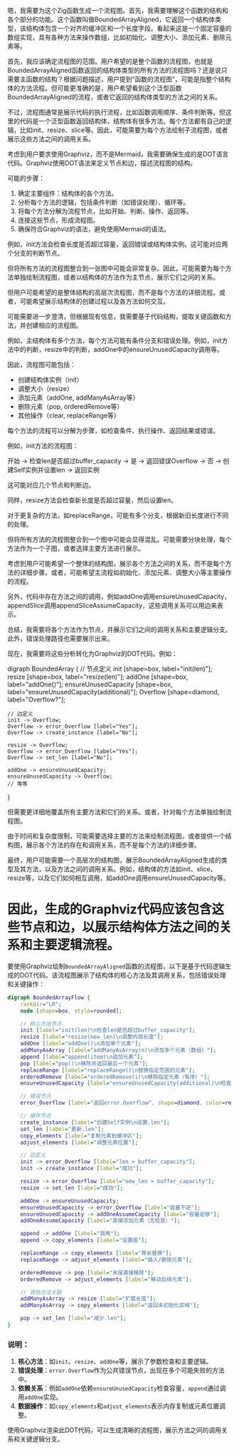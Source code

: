 嗯，我需要为这个Zig函数生成一个流程图。首先，我需要理解这个函数的结构和各个部分的功能。这个函数叫做BoundedArrayAligned，它返回一个结构体类型，该结构体包含一个对齐的缓冲区和一个长度字段。看起来这是一个固定容量的数组实现，具有各种方法来操作数组，比如初始化、调整大小、添加元素、删除元素等。

首先，我应该确定流程图的范围。用户希望的是整个函数的流程图，也就是BoundedArrayAligned函数返回的结构体类型的所有方法的流程图吗？还是说只需要主函数的结构？根据问题描述，用户提到“函数的流程图”，可能是指整个结构体的方法流程。但可能更准确的是，用户希望看到这个泛型函数BoundedArrayAligned的流程，或者它返回的结构体类型的方法之间的关系。

不过，流程图通常是展示代码的执行流程，比如函数调用顺序、条件判断等。但这里的代码是一个泛型函数返回结构体，结构体有很多方法。每个方法都有自己的逻辑，比如init、resize、slice等。因此，可能需要为每个方法绘制子流程图，或者展示这些方法之间的调用关系。

考虑到用户要求使用Graphviz，而不是Mermaid，我需要确保生成的是DOT语言代码。Graphviz使用DOT语法来定义节点和边，描述流程图的结构。

可能的步骤：

1. 确定主要组件：结构体的各个方法。
2. 分析每个方法的逻辑，包括条件判断（如错误处理）、循环等。
3. 将每个方法分解为流程节点，比如开始、判断、操作、返回等。
4. 连接这些节点，形成流程图。
5. 确保符合Graphviz的语法，避免使用Mermaid的语法。

例如，init方法会检查长度是否超过容量，返回错误或结构体实例。这可能对应两个分支的判断节点。

但将所有方法的流程图整合到一张图中可能会非常复杂。因此，可能需要为每个方法单独绘制流程图，或者以结构体的方法作为主节点，展示它们之间的关系。

但用户可能希望的是整体结构的高层次流程图，而不是每个方法的详细流程。或者，可能希望展示结构体的创建过程以及各方法如何交互。

可能需要进一步澄清，但根据现有信息，我需要基于代码结构，提取关键函数和方法，并创建相应的流程图。

例如，主结构体有多个方法，每个方法可能有条件分支和错误处理。例如，init方法中的判断，resize中的判断，addOne中的ensureUnusedCapacity调用等。

因此，流程图可能包括：

- 创建结构体实例（init）
- 调整大小（resize）
- 添加元素（addOne, addManyAsArray等）
- 删除元素（pop, orderedRemove等）
- 其他操作（clear, replaceRange等）

每个方法的流程可以分解为步骤，如检查条件、执行操作、返回结果或错误。

例如，init方法的流程图：

开始 -> 检查len是否超过buffer_capacity -> 是 -> 返回错误Overflow
                               -> 否 -> 创建Self实例并设置len -> 返回实例

这可能对应几个节点和判断边。

同样，resize方法会检查新长度是否超过容量，然后设置len。

对于更复杂的方法，如replaceRange，可能有多个分支，根据新旧长度进行不同的处理。

但将所有方法的流程图整合到一个图中可能会显得混乱。可能需要分块处理，每个方法作为一个子图，或者选择主要方法进行展示。

考虑到用户可能希望一个整体的结构图，展示各个方法之间的关系，而不是每个方法的详细步骤。或者，可能希望主流程如初始化、添加元素、调整大小等主要操作的流程。

另外，代码中存在方法之间的调用，例如addOne调用ensureUnusedCapacity，appendSlice调用appendSliceAssumeCapacity，这些调用关系可以用边来表示。

总结，我需要将各个方法作为节点，并展示它们之间的调用关系和主要逻辑分支。此外，错误处理路径也需要展示出来。

现在，我需要将这些分析转化为Graphviz的DOT代码。例如：

digraph BoundedArray {
    // 节点定义
    init [shape=box, label="init(len)"];
    resize [shape=box, label="resize(len)"];
    addOne [shape=box, label="addOne()"];
    ensureUnusedCapacity [shape=box, label="ensureUnusedCapacity(additional)"];
    Overflow [shape=diamond, label="Overflow?"];
    
    // 边定义
    init -> Overflow;
    Overflow -> error_Overflow [label="Yes"];
    Overflow -> create_instance [label="No"];
    
    resize -> Overflow;
    Overflow -> error_Overflow [label="Yes"];
    Overflow -> set_len [label="No"];
    
    addOne -> ensureUnusedCapacity;
    ensureUnusedCapacity -> Overflow;
    // 等等
}

但需要更详细地覆盖所有主要方法和它们的关系。或者，针对每个方法单独绘制流程图。

由于时间和复杂度限制，可能需要选择主要的方法来绘制流程图，或者提供一个结构图，展示各个方法的存在和调用关系，而不是每个方法的详细步骤。

最终，用户可能需要一个高层次的结构图，展示BoundedArrayAligned生成的类型及其方法，以及方法之间的调用关系。例如，结构体的方法如init、slice、resize等，以及它们如何相互调用，如addOne调用ensureUnusedCapacity等。

因此，生成的Graphviz代码应该包含这些节点和边，以展示结构体方法之间的关系和主要逻辑流程。
================================================
要使用Graphviz绘制`BoundedArrayAligned`函数的流程图，以下是基于代码逻辑生成的DOT代码。该流程图展示了结构体的核心方法及其调用关系，包括错误处理和关键操作：

```dot
digraph BoundedArrayFlow {
    rankdir="LR";
    node [shape=box, style=rounded];

    // 核心方法节点
    init [label="init(len)\n检查len是否超过buffer_capacity"];
    resize [label="resize(new_len)\n调整内部长度"];
    addOne [label="addOne()\n添加单个元素"];
    addManyAsArray [label="addManyAsArray(n)\n添加多个元素（数组）"];
    append [label="append(item)\n追加元素"];
    pop [label="pop()\n移除并返回最后一个元素"];
    replaceRange [label="replaceRange()\n替换指定范围的元素"];
    orderedRemove [label="orderedRemove(i)\n移除指定元素（有序）"];
    ensureUnusedCapacity [label="ensureUnusedCapacity(additional)\n检查剩余容量"];

    // 错误节点
    error_Overflow [label="返回error.Overflow", shape=diamond, color=red];

    // 操作节点
    create_instance [label="创建Self实例\n设置.len"];
    set_len [label="更新.len"];
    copy_elements [label="复制元素到缓冲区"];
    adjust_elements [label="调整元素位置"];

    // 边定义
    init -> error_Overflow [label="len > buffer_capacity"];
    init -> create_instance [label="成功"];

    resize -> error_Overflow [label="new_len > buffer_capacity"];
    resize -> set_len [label="成功"];

    addOne -> ensureUnusedCapacity;
    ensureUnusedCapacity -> error_Overflow [label="容量不足"];
    ensureUnusedCapacity -> addOneAssumeCapacity [label="容量足够"];
    addOneAssumeCapacity [label="直接添加元素（无检查）"];

    append -> addOne [label="调用"];
    append -> copy_elements [label="设置值"];

    replaceRange -> copy_elements [label="等长替换"];
    replaceRange -> adjust_elements [label="插入/删除元素"];

    orderedRemove -> pop [label="末尾直接移除"];
    orderedRemove -> adjust_elements [label="移动后续元素"];

    // 其他方法关联
    addManyAsArray -> resize [label="扩展长度"];
    addManyAsArray -> copy_elements [label="返回未初始化区域"];

    pop -> set_len [label="减少.len"];
}
```

### 说明：
1. **核心方法**：如`init`、`resize`、`addOne`等，展示了参数检查和主要逻辑。
2. **错误处理**：`error.Overflow`作为公共错误节点，出现在多个可能失败的方法中。
3. **依赖关系**：例如`addOne`依赖`ensureUnusedCapacity`检查容量，`append`通过调用`addOne`实现。
4. **数据操作**：如`copy_elements`和`adjust_elements`表示内存复制或元素位置调整。

使用Graphviz渲染此DOT代码，可以生成清晰的流程图，展示方法之间的调用关系和关键逻辑分支。